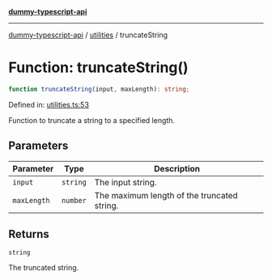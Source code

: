 [**dummy-typescript-api**](../../README.md)

***

[dummy-typescript-api](../../README.md) / [utilities](../README.md) / truncateString

# Function: truncateString()

```ts
function truncateString(input, maxLength): string;
```

Defined in: [utilities.ts:53](https://github.com/typedoc2md/dummy-typescript-api/blob/main/src/utilities.ts#L53)

Function to truncate a string to a specified length.

## Parameters

| Parameter | Type | Description |
| ------ | ------ | ------ |
| `input` | `string` | The input string. |
| `maxLength` | `number` | The maximum length of the truncated string. |

## Returns

`string`

The truncated string.
